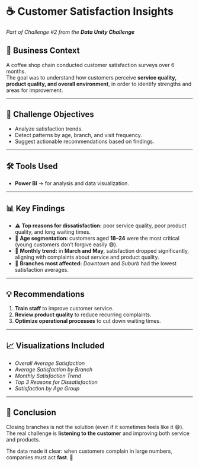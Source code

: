# ☕ Customer Satisfaction Insights  
*Part of Challenge #2 from the **Data Unity Challenge***  

## 📌 Business Context  
A coffee shop chain conducted customer satisfaction surveys over 6 months.  
The goal was to understand how customers perceive **service quality, product quality, and overall environment**, in order to identify strengths and areas for improvement.  

---

## 🎯 Challenge Objectives  
- Analyze satisfaction trends.  
- Detect patterns by age, branch, and visit frequency.  
- Suggest actionable recommendations based on findings.  

---

## 🛠️ Tools Used  
- **Power BI** → for analysis and data visualization.  

---

## 📊 Key Findings  
- ⚠️ **Top reasons for dissatisfaction:** poor service quality, poor product quality, and long waiting times.  
- 👥 **Age segmentation:** customers aged **18–24** were the most critical (young customers don’t forgive easily 😅).  
- 📅 **Monthly trend:** in **March and May**, satisfaction dropped significantly, aligning with complaints about service and product quality.  
- 🏪 **Branches most affected:** *Downtown* and *Suburb* had the lowest satisfaction averages.  

---

## 💡 Recommendations  
1. **Train staff** to improve customer service.  
2. **Review product quality** to reduce recurring complaints.  
3. **Optimize operational processes** to cut down waiting times.  

---

## 📈 Visualizations Included  
- *Overall Average Satisfaction*  
- *Average Satisfaction by Branch*  
- *Monthly Satisfaction Trend*  
- *Top 3 Reasons for Dissatisfaction*  
- *Satisfaction by Age Group*  

---

## 🤔 Conclusion  
Closing branches is not the solution (even if it sometimes feels like it 😅).  
The real challenge is **listening to the customer** and improving both service and products.  

The data made it clear: when customers complain in large numbers, companies must act **fast**. 🚀  
